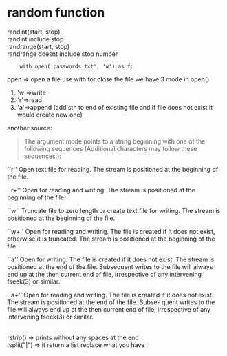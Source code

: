 # random function
randint(start, stop)<br>
randint include stop<br>
randrange(start, stop)<br>
randrange doesnt include stop number<br>

``` 
    with open('passwords.txt', 'w') as f:
```

open => open a file
use with for close the file
we have 3 mode in open() 
1. 'w'=>write
2. 'r'=>read
3. 'a'=>append (add sth to end of existing file and if file does not exist it would create new one)

another source:
>  The argument mode points to a string beginning with one of the following
 sequences (Additional characters may follow these sequences.):

 ``r''   Open text file for reading.  The stream is positioned at the
         beginning of the file.

 ``r+''  Open for reading and writing.  The stream is positioned at the
         beginning of the file.

 ``w''   Truncate file to zero length or create text file for writing.
         The stream is positioned at the beginning of the file.

 ``w+''  Open for reading and writing.  The file is created if it does not
         exist, otherwise it is truncated.  The stream is positioned at
         the beginning of the file.

 ``a''   Open for writing.  The file is created if it does not exist.  The
         stream is positioned at the end of the file.  Subsequent writes
         to the file will always end up at the then current end of file,
         irrespective of any intervening fseek(3) or similar.

 ``a+''  Open for reading and writing.  The file is created if it does not
         exist.  The stream is positioned at the end of the file.  Subse-
         quent writes to the file will always end up at the then current
         end of file, irrespective of any intervening fseek(3) or similar.

<br>
rstrip() => prints without any spaces at the end
<br>
.split("|") => it return a list replace what you have